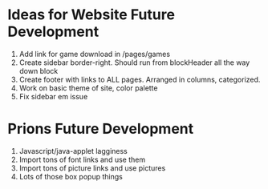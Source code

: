 Ideas for Website Future Development
============================

1. Add link for game download in /pages/games
2. Create sidebar border-right. Should run from blockHeader all the way down block
3. Create footer with links to ALL pages. Arranged in columns, categorized. 
4. Work on basic theme of site, color palette
5. Fix sidebar em issue



Prions Future Development
=========================

1. Javascript/java-applet lagginess
2. Import tons of font links and use them
3. Import tons of picture links and use pictures
4. Lots of those box popup things


